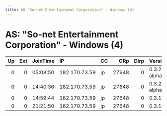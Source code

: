 ```yaml
---
title: AS "So-net Entertainment Corporation" - Windows (4)
---
```


# AS: "So-net Entertainment Corporation" - Windows (4)

|   Up |   Ext | JoinTime   | IP            | CC   |   ORp |   Dirp | Version       | Contact   | Nickname   |   eFamMembers |
|-----:|------:|:-----------|:--------------|:-----|------:|-------:|:--------------|:----------|:-----------|--------------:|
|    0 |     0 | 05:08:50   | 182.170.73.59 | jp   | 27648 |      0 | 0.3.2.2-alpha | None      | default    |             1 |
|    0 |     0 | 14:40:36   | 182.170.73.59 | jp   | 27648 |      0 | 0.3.2.2-alpha | None      | default    |             1 |
|    0 |     0 | 14:59:44   | 182.170.73.59 | jp   | 27648 |      0 | 0.3.1.8       | None      | default    |             1 |
|    0 |     0 | 21:21:50   | 182.170.73.59 | jp   | 27648 |      0 | 0.3.1.8       | None      | default    |             1 |
